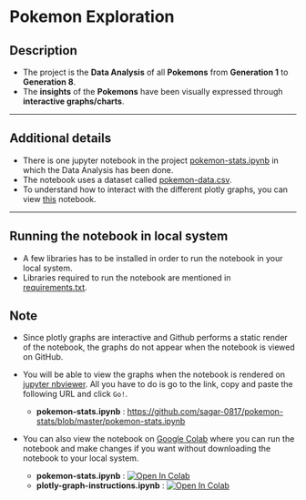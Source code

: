 # Pokemon Exploration

## Description
* The project is the **Data Analysis** of all **Pokemons** from **Generation 1** to **Generation 8**.<br>
* The **insights** of the **Pokemons** have been visually expressed through **interactive graphs/charts**.
<hr>

## Additional details
* There is one jupyter notebook in the project [pokemon-stats.ipynb](https://github.com/sagar-0817/pokemon-stats/blob/master/pokemon-stats.ipynb) in which the Data Analysis has been done.<br>
* The notebook uses a dataset called [pokemon-data.csv](https://github.com/sagar-0817/pokemon-stats/blob/master/pokemon-data.csv).<br>
* To understand how to interact with the different plotly graphs, you can view [this](https://github.com/sagar-0817/plotly-graph-instructions/blob/master/plotly-graph-instructions.ipynb) notebook.
<hr>

## Running the notebook in local system
* A few libraries has to be installed in order to run the notebook in your local system.<br>
* Libraries required to run the notebook are mentioned in [requirements.txt](https://github.com/sagar-0817/pokemon-stats/blob/master/requirements.txt).

## Note
* Since plotly graphs are interactive and Github performs a static render of the notebook, the graphs do not appear when the notebook is viewed on GitHub.<br>
* You will be able to view the graphs when the notebook is rendered on [jupyter nbviewer](https://nbviewer.jupyter.org/). All you have to do is go to the link,
copy and paste the following URL and click `Go!`.
  * **pokemon-stats.ipynb** : https://github.com/sagar-0817/pokemon-stats/blob/master/pokemon-stats.ipynb
  
* You can also view the notebook on [Google Colab](https://colab.research.google.com) where you can run the notebook and make changes if you want without downloading
the notebook to your local system.
  * **pokemon-stats.ipynb** : [![Open In Colab](https://colab.research.google.com/assets/colab-badge.svg)](https://colab.research.google.com/drive/1P4p7kEPdya61EYagDSXLtcLIB2mevP1q?usp=sharing) 
  * **plotly-graph-instructions.ipynb** : [![Open In Colab](https://colab.research.google.com/assets/colab-badge.svg)](https://colab.research.google.com/drive/1tCYxpRVoKkGBnMQDhae38cVZNvZ4AG4W?usp=sharing)
